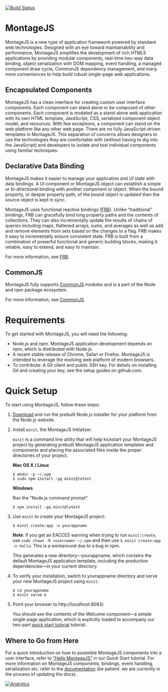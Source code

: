 [![Build Status](https://travis-ci.org/montagejs/montage.svg?branch=master)](http://travis-ci.org/montagejs/montage)

# MontageJS

MontageJS is a new type of application framework powered by standard web technologies. Designed with an eye toward maintainability and performance, MontageJS simplifies the development of rich HTML5 applications by providing modular components, real-time two-way data binding, object serialization with DOM mapping, event handling, a managed component draw cycle, CommonJS dependency management, and many more conveniences to help build robust single-page web applications.
 
## Encapsulated Components

MontageJS has a clean interface for creating custom user interface components. Each component can stand alone or be composed of other components. Each component is modeled as a stand-alone web application with its own HTML template, JavaScript, CSS, serialized component object model, and resources. With few exceptions, a component can stand on the web platform like any other web page. There are no fully JavaScript-driven templates in MontageJS. This separation of concerns allows designers to use the technologies they are comfortable with (without having to dig into the JavaScript) and developers to isolate and test individual components using familiar techniques.

## Declarative Data Binding

MontageJS makes it easier to manage your application and UI state with data bindings. A UI component or MontageJS object can establish a simple or bi-directional binding with another component or object. When the bound property, or deeper property path, of the bound object is updated then the source object is kept in sync.

MontageJS uses functional reactive bindings ([FRB](https://github.com/montagejs/frb)). Unlike “traditional” bindings, FRB can gracefully bind long property paths and the contents of collections. They can also incrementally update the results of chains of queries including maps, flattened arrays, sums, and averages as well as add and remove elements from sets based on the changes to a flag. FRB makes it easy to incrementally ensure consistent state. FRB is built from a combination of powerful functional and generic building blocks, making it reliable, easy to extend, and easy to maintain.

For more information, see [FRB](https://github.com/montagejs/frb).

## CommonJS

MontageJS fully supports [CommonJS](http://www.commonjs.org/) modules and is a part of the Node and npm package ecosystem.

For more information, see [CommonJS](https://github.com/montagejs/...[TBD]).

# Requirements
To get started with MontageJS, you will need the following:

* Node.js and npm. MontageJS application development depends on npm, which is distributed with Node.js.
* A recent stable release of Chrome, Safari or Firefox. MontageJS is intended to leverage the evolving web platform of modern browsers.
* To contribute: A Git client and public SSH key. For details on installing Git and creating your key, see the setup guides on github.com.

# Quick Setup
To start using MontageJS, follow these steps:

1. [Download](http://nodejs.org/download/) and run the prebuilt Node.js installer for your platform from the Node.js website.

2. Install `minit`, the MontageJS Initializer.

    `minit` is a command line utility that will help kickstart your MontageJS project by generating prebuilt MontageJS application templates and components and placing the associated files inside the proper directories of your project.

    **Mac OS X / Linux**

    ```
    $ mkdir -p ~/.npm
    $ sudo npm install -gq minit@latest
    ```

    **Windows**

    Run the "Node.js command prompt"

    ```
    $ npm install -gq minit@latest
    ```

3. Use `minit` to create your MontageJS project:

    ```
    $ minit create:app -n yourappname
    ```

    **Note**: If you get an EACCES warning when trying to run `minit:create`, use `sudo chown -R <username> ~/.npm` and then use `$ minit create:app -n hello`. This is a workaround due to a bug in npm.

    This generates a new directory—yourappname, which contains the default MontageJS application template, including the production dependencies—in your current directory.

4. To verify your installation, switch to yourappname directory and serve your new MontageJS project using `minit`:

    ```
    $ cd yourappname
    $ minit serve &
    ```

5. Point your browser to http://localhost:8083/.

    You should see the contents of the Welcome component—a simple single-page application, which is explicitly loaded to accompany our two-part [quick start tutorial](http://montagejs.org/docs/montagejs-setup.html) tutorial.

## Where to Go from Here
For a quick introduction on how to assemble MontageJS components into a user interface, refer to [“Hello MontageJS”](http://montagejs.org/docs/hello-montagejs.html) in our Quick Start tutorial.
For more information on MontageJS components, bindings, event handling, serialization etc. refer to the [documentation](http://montagejs.org/docs/) (be patient: we are currently in the process of updating the docs).

[![Analytics](https://ga-beacon.appspot.com/UA-35717912-2/montagejs/montage)](https://github.com/montagejs/montage)
